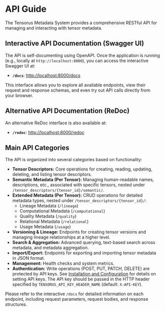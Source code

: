 # API Guide

The Tensorus Metadata System provides a comprehensive RESTful API for managing and interacting with tensor metadata.

## Interactive API Documentation (Swagger UI)

The API is self-documenting using OpenAPI. Once the application is running (e.g., locally at `http://localhost:8000`), you can access the interactive Swagger UI at:

*   **`/docs`**: [http://localhost:8000/docs](http://localhost:8000/docs)

This interface allows you to explore all available endpoints, view their request and response schemas, and even try out API calls directly from your browser.

## Alternative API Documentation (ReDoc)

An alternative ReDoc interface is also available at:

*   **`/redoc`**: [http://localhost:8000/redoc](http://localhost:8000/redoc)

## Main API Categories

The API is organized into several categories based on functionality:

*   **Tensor Descriptors:** Core operations for creating, reading, updating, deleting, and listing tensor descriptors.
*   **Semantic Metadata (Per Tensor):** Managing human-readable names, descriptions, etc., associated with specific tensors, nested under `/tensor_descriptors/{tensor_id}/semantic/`.
*   **Extended Metadata (Per Tensor):** CRUD operations for detailed metadata types, nested under `/tensor_descriptors/{tensor_id}/`:
    *   Lineage Metadata (`/lineage`)
    *   Computational Metadata (`/computational`)
    *   Quality Metadata (`/quality`)
    *   Relational Metadata (`/relational`)
    *   Usage Metadata (`/usage`)
*   **Versioning & Lineage:** Endpoints for creating tensor versions and managing lineage relationships at a higher level.
*   **Search & Aggregation:** Advanced querying, text-based search across metadata, and metadata aggregation.
*   **Import/Export:** Endpoints for exporting and importing tensor metadata in JSON format.
*   **Management:** Health checks and system metrics.
*   **Authentication:** Write operations (POST, PUT, PATCH, DELETE) are protected by API keys. See [Installation and Configuration](./installation.md) for details on setting API keys. The API key should be passed in the HTTP header specified by `TENSORUS_API_KEY_HEADER_NAME` (default: `X-API-KEY`).

Please refer to the interactive `/docs` for detailed information on each endpoint, including request parameters, request bodies, and response structures.
